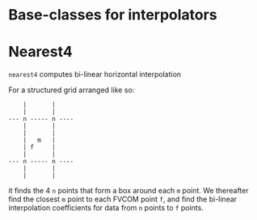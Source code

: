 # Base-classes for interpolators

# Nearest4
`nearest4` computes bi-linear horizontal interpolation

For a structured grid arranged like so:
```
    |       |
    |       |
--- n ----- n ----
    |       |
    |       |
    |   m   |
    | f     |
    |       |
--- n ----- n ----
    |       |
    |       |
```
it finds the 4 `n` points that form a box around each `m` point. We thereafter find the closest `m` point to each FVCOM point `f`, and find the bi-linear interpolation coefficients for data from `n` points to `f` points.

